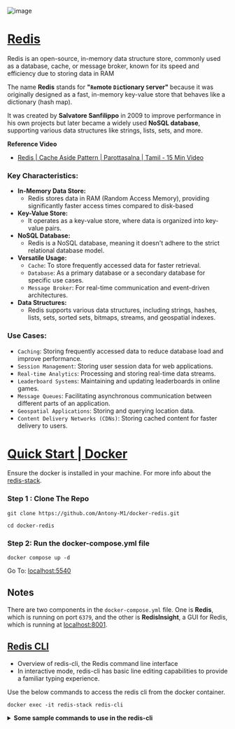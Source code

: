 ![image](https://github.com/user-attachments/assets/b8c5ec3a-be86-426e-984d-a97b9c538c9d)

# [Redis](https://redis.io/docs/latest/)
Redis is an open-source, in-memory data structure store, commonly used as a database, cache, or message broker, known for its speed and efficiency due to storing data in RAM

The name **Redis** stands for **"`Re`mote `Di`ctionary `S`erver"** because it was originally designed as a fast, in-memory key-value store that behaves like a dictionary (hash map).  

It was created by **Salvatore Sanfilippo** in 2009 to improve performance in his own projects but later became a widely used **NoSQL database**, supporting various data structures like strings, lists, sets, and more.

**Reference Video**
- [Redis | Cache Aside Pattern | Parottasalna | Tamil - 15 Min Video](https://www.youtube.com/watch?v=tf46FmXho6w)

### Key Characteristics:

- **In-Memory Data Store:**
    - Redis stores data in RAM (Random Access Memory), providing significantly faster access times compared to disk-based 
- **Key-Value Store:**
    - It operates as a key-value store, where data is organized into key-value pairs. 
- **NoSQL Database:**
    - Redis is a NoSQL database, meaning it doesn't adhere to the strict relational database model. 
- **Versatile Usage:**
    - `Cache`: To store frequently accessed data for faster retrieval. 
    - `Database`: As a primary database or a secondary database for specific use cases. 
    - `Message Broker`: For real-time communication and event-driven architectures. 
- **Data Structures:**
    - Redis supports various data structures, including strings, hashes, lists, sets, sorted sets, bitmaps, streams, and geospatial indexes.

### Use Cases:
- `Caching`: Storing frequently accessed data to reduce database load and improve performance. 
- `Session Management`: Storing user session data for web applications. 
- `Real-time Analytics`: Processing and storing real-time data streams. 
- `Leaderboard Systems`: Maintaining and updating leaderboards in online games. 
- `Message Queues`: Facilitating asynchronous communication between different parts of an application. 
- `Geospatial Applications`: Storing and querying location data. 
- `Content Delivery Networks (CDNs)`: Storing cached content for faster delivery to users.


# [Quick Start | Docker](https://redis.io/docs/latest/operate/oss_and_stack/install/install-stack/docker/)

Ensure the docker is installed in your machine. For more info about the [redis-stack](https://hub.docker.com/r/redis/redis-stack). 

### Step 1 : Clone The Repo

```
git clone https://github.com/Antony-M1/docker-redis.git
```
```
cd docker-redis
```

### Step 2: Run the docker-compose.yml file

```
docker compose up -d
```

Go To: [localhost:5540](http://localhost:5540)

## Notes
 There are two components in the `docker-compose.yml` file. One is **Redis**, which is running on port `6379`, and the other is **RedisInsight**, a GUI for Redis, which is running at [localhost:8001](http://localhost:8001).

## [Redis CLI](https://redis.io/docs/latest/develop/tools/cli/)
- Overview of redis-cli, the Redis command line interface
- In interactive mode, redis-cli has basic line editing capabilities to provide a familiar typing experience.

Use the below commands to access the redis cli from the docker container.
```
docker exec -it redis-stack redis-cli
```

<details>
    <summary><b>Some sample commands to use in the redis-cli</b></summary>

To Select the database
```
SELECT 0
```

To set the information in the redis database

Syntax: `SET <KEY> <VALUE>`
```
SET name "John Doe"
```

To Get the information

Syntax: `GET <KEY>`
```
GET name
```
</details>



